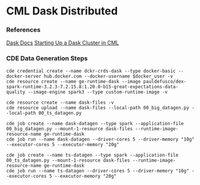 # CML Dask Distributed

### References

[Dask Docs](https://dask.readthedocs.io/en/latest/index.html)
[Starting Up a Dask Cluster in CML]()

### CDE Data Generation Steps

```
cde credential create --name dckr-crds-dask --type docker-basic --docker-server hub.docker.com --docker-username $docker_user -v
cde resource create --name ge-runtime-dask --image pauldefusco/dex-spark-runtime-3.2.3-7.2.15.8:1.20.0-b15-great-expectations-data-quality --image-engine spark3 --type custom-runtime-image -v

cde resource create --name dask-files -v
cde resource upload --name dask-files --local-path 00_big_datagen.py --local-path 00_ts_datagen.py

cde job create --name dask-datagen --type spark --application-file 00_big_datagen.py --mount-1-resource dask-files --runtime-image-resource-name ge-runtime-dask
cde job run --name dask-datagen --driver-cores 5 --driver-memory "10g" --executor-cores 5 --executor-memory "20g"

cde job create --name ts-datagen --type spark --application-file 00_ts_datagen.py --mount-1-resource dask-files --runtime-image-resource-name ge-runtime-dask
cde job run --name ts-datagen --driver-cores 5 --driver-memory "10g" --executor-cores 5 --executor-memory "20g"
```
